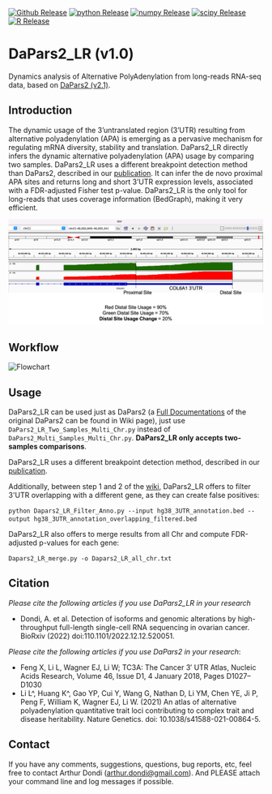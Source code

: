[![Github Release](https://img.shields.io/badge/release-v2.1-brightgreen)](https://github.com/3UTR/DaPars2)
[![python Release](https://img.shields.io/badge/python-3.8-brightgreen)](https://www.python.org/downloads/)
[![numpy Release](https://img.shields.io/badge/numpy-1.22-brightgreen)](https://numpy.org/)
[![scipy Release](https://img.shields.io/badge/numpy-1.80-brightgreen)](https://scipy.org/)
[![R Release](https://img.shields.io/badge/R-3.6.3-brightgreen)](https://cran.r-project.org/)


# DaPars2_LR (v1.0)

Dynamics analysis of Alternative PolyAdenylation from long-reads RNA-seq data, based on [DaPars2 (v2.1)](https://github.com/3UTR/DaPars2). 

## Introduction

The dynamic usage of the 3’untranslated region (3’UTR) resulting from alternative polyadenylation (APA) is emerging as a pervasive mechanism for regulating mRNA diversity, stability and translation. DaPars2_LR directly infers the dynamic alternative polyadenylation (APA) usage by comparing two samples. DaPars2_LR uses a different breakpoint detection method than DaPars2, described in our [publication](https://www.biorxiv.org/content/10.1101/2022.12.12.520051v3). It can infer the de novo proximal APA sites and returns long and short 3’UTR expression levels, associated with a FDR-adjusted Fisher test p-value. DaPars2_LR is the only tool for long-reads that uses coverage information (BedGraph), making it very efficient. 

![Flowchart](doc/Dapars_readme_COL6A1.png) 

## Workflow

![Flowchart](https://farm8.staticflickr.com/65535/51154541918_8a63879ed1_k.jpg)

## Usage

DaPars2_LR can be used just as DaPars2 (a [Full Documentations](https://github.com/3UTR/DaPars2/wiki) of the original DaPars2 can be found in Wiki page), just use `DaPars2_LR_Two_Samples_Multi_Chr.py` instead of `DaPars2_Multi_Samples_Multi_Chr.py`. **DaPars2_LR only accepts two-samples comparisons**.

DaPars2_LR uses a different breakpoint detection method, described in our [publication](https://www.biorxiv.org/content/10.1101/2022.12.12.520051v3).

Additionally, between step 1 and 2 of the [wiki](https://github.com/3UTR/DaPars2/wiki), DaPars2_LR offers to filter 3'UTR overlapping with a different gene, as they can create false positives:
```
python Dapars2_LR_Filter_Anno.py --input hg38_3UTR_annotation.bed --output hg38_3UTR_annotation_overlapping_filtered.bed
```

DaPars2_LR also offers to merge results from all Chr and compute FDR-adjusted p-values for each gene:
```
Dapars2_LR_merge.py -o Dapars2_LR_all_chr.txt
```

## Citation

*Please cite the following articles if you use DaPars2_LR in your research*
* Dondi, A. et al. Detection of isoforms and genomic alterations by high-throughput full-length single-cell RNA sequencing in ovarian cancer. BioRxiv (2022) doi:110.1101/2022.12.12.520051.

*Please cite the following articles if you use DaPars2 in your research*:
* Feng X, Li L, Wagner EJ, Li W; TC3A: The Cancer 3′ UTR Atlas, Nucleic Acids Research, Volume 46, Issue D1, 4 January 2018, Pages D1027–D1030
* Li L^, Huang K^, Gao YP, Cui Y, Wang G, Nathan D, Li YM, Chen YE, Ji P, Peng F, William K, Wagner EJ, Li W. (2021) An atlas of alternative polyadenylation quantitative trait loci contributing to complex trait and disease heritability. Nature Genetics. doi: 10.1038/s41588-021-00864-5. 

## Contact

If you have any comments, suggestions, questions, bug reports, etc, feel free to contact Arthur Dondi (arthur.dondi@gmail.com). And PLEASE attach your command line and log messages if possible.
